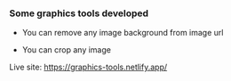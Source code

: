 <h3>Some graphics tools developed</h3>

- You can remove any image background from image url

* You can crop any image

Live site: https://graphics-tools.netlify.app/
